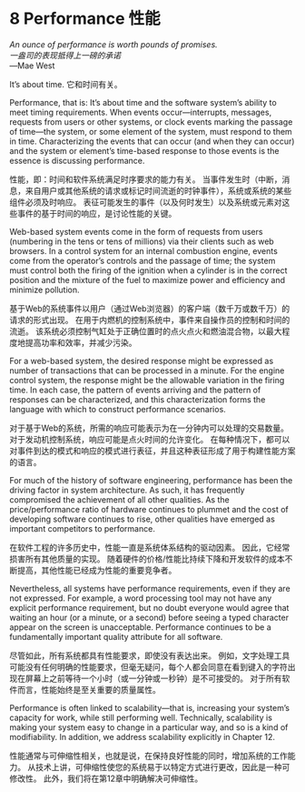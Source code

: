 8 Performance 性能
===

<!--https://blog.csdn.net/susemm/article/details/122770683-->

_An ounce of performance is worth pounds of promises._   
_一盎司的表现抵得上一磅的承诺_  
—Mae West

It’s about time.
它和时间有关。

Performance, that is: It’s about time and the software system’s ability to meet timing requirements. When events occur—interrupts, messages, requests from users or other systems, or clock events marking the passage of time—the system, or some element of the system, must respond to them in time. Characterizing the events that can occur (and when they can occur) and the system or element’s time-based response to those events is the essence is discussing performance.

性能，即：时间和软件系统满足时序要求的能力有关。 当事件发生时（中断，消息，来自用户或其他系统的请求或标记时间流逝的时钟事件），系统或系统的某些组件必须及时响应。 表征可能发生的事件（以及何时发生）以及系统或元素对这些事件的基于时间的响应，是讨论性能的关键。

Web-based system events come in the form of requests from users (numbering in the tens or tens of millions) via their clients such as web browsers. In a control system for an internal combustion engine, events come from the operator’s controls and the passage of time; the system must control both the firing of the ignition when a cylinder is in the correct position and the mixture of the fuel to maximize power and efficiency and minimize pollution.

基于Web的系统事件以用户（通过Web浏览器）的客户端（数千万或数千万）的请求的形式出现。 在用于内燃机的控制系统中，事件来自操作员的控制和时间的流逝。 该系统必须控制气缸处于正确位置时的点火点火和燃油混合物，以最大程度地提高功率和效率，并减少污染。

For a web-based system, the desired response might be expressed as number of transactions that can be processed in a minute. For the engine control system, the response might be the allowable variation in the firing time. In each case, the pattern of events arriving and the pattern of responses can be characterized, and this characterization forms the language with which to construct performance scenarios.

对于基于Web的系统，所需的响应可能表示为在一分钟内可以处理的交易数量。 对于发动机控制系统，响应可能是点火时间的允许变化。 在每种情况下，都可以对事件到达的模式和响应的模式进行表征，并且这种表征形成了用于构建性能方案的语言。

For much of the history of software engineering, performance has been the driving factor in system architecture. As such, it has frequently compromised the achievement of all other qualities. As the price/performance ratio of hardware continues to plummet and the cost of developing software continues to rise, other qualities have emerged as important competitors to performance.

在软件工程的许多历史中，性能一直是系统体系结构的驱动因素。 因此，它经常损害所有其他质量的实现。 随着硬件的价格/性能比持续下降和开发软件的成本不断提高，其他性能已经成为性能的重要竞争者。

Nevertheless, all systems have performance requirements, even if they are not expressed. For example, a word processing tool may not have any explicit performance requirement, but no doubt everyone would agree that waiting an hour (or a minute, or a second) before seeing a typed character appear on the screen is unacceptable. Performance continues to be a fundamentally important quality attribute for all software.

尽管如此，所有系统都具有性能要求，即使没有表达出来。 例如，文字处理工具可能没有任何明确的性能要求，但毫无疑问，每个人都会同意在看到键入的字符出现在屏幕上之前等待一个小时（或一分钟或一秒钟）是不可接受的。 对于所有软件而言，性能始终是至关重要的质量属性。

Performance is often linked to scalability—that is, increasing your system’s capacity for work, while still performing well. Technically, scalability is making your system easy to change in a particular way, and so is a kind of modifiability. In addition, we address scalability explicitly in Chapter 12.

性能通常与可伸缩性相关，也就是说，在保持良好性能的同时，增加系统的工作能力。 从技术上讲，可伸缩性使您的系统易于以特定方式进行更改，因此是一种可修改性。 此外，我们将在第12章中明确解决可伸缩性。
